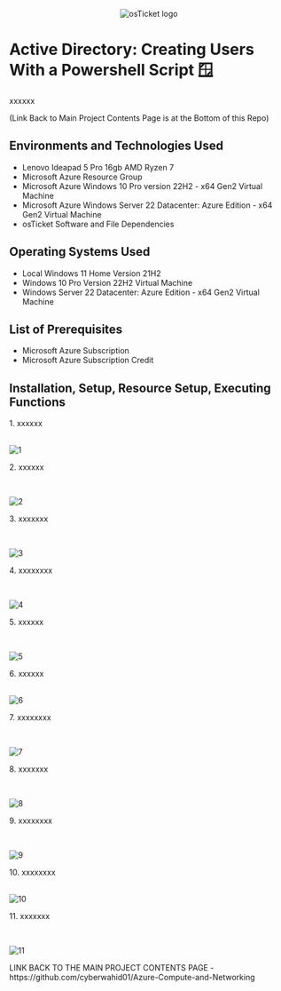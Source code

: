 <p align="center">
<img src="https://i.imgur.com/9JmwJSF.png" alt="osTicket logo"/>
</p>

<h1>Active Directory: Creating Users With a Powershell Script 🪟</h1>
xxxxxx 

(Link Back to Main Project Contents Page is at the Bottom of this Repo)
<h2>Environments and Technologies Used</h2>

- Lenovo Ideapad 5 Pro 16gb AMD Ryzen 7
- Microsoft Azure Resource Group
- Microsoft Azure Windows 10 Pro version 22H2 - x64 Gen2 Virtual Machine
- Microsoft Azure Windows Server 22 Datacenter: Azure Edition - x64 Gen2 Virtual Machine
- osTicket Software and File Dependencies

<h2>Operating Systems Used </h2>

- Local Windows 11 Home Version 21H2</b>
- Windows 10 Pro Version 22H2 Virtual Machine
- Windows Server 22 Datacenter: Azure Edition - x64 Gen2 Virtual Machine
  
<h2>List of Prerequisites</h2>

- Microsoft Azure Subscription
- Microsoft Azure Subscription Credit 

<h2>Installation, Setup, Resource Setup, Executing Functions</h2>
1. xxxxxx 
</p>
<br />

<img src="" alt="1"/>
</p>
<p>
2. xxxxxx
</p>
<br />

<p>
<img src="" alt="2"/>
</p>
<p>
3. xxxxxxx
</p>
<br />

<p>
<img src="" alt="3"/>
</p>
<p>
4. xxxxxxxx
</p>
<br />

<p>
<img src="" alt="4"/>
</p>
<p>
5. xxxxxx
</p>
<br />

<p>
<img src="" alt="5"/>
</p>
<p>
6. xxxxxx
</p>
<br />

<img src="" alt="6"/>
</p>
<p>
7. xxxxxxxx
</p>
<br />

<p>
<img src="" alt="7"/>
</p>
<p>
8. xxxxxxx
</p>
<br />

<p>
<img src="" alt="8"/>
</p>
<p>
9. xxxxxxxx
</p>
<br />

<p>
<img src="" alt="9"/>
</p>
<p>
10. xxxxxxxx  
</p>
<br />

<img src="" alt="10"/>
</p>
<p>
11. xxxxxxx 
</p>
<br />

<p>
<img src="" alt="11"/>
</p>
<p>
LINK BACK TO THE MAIN PROJECT CONTENTS PAGE - https://github.com/cyberwahid01/Azure-Compute-and-Networking
